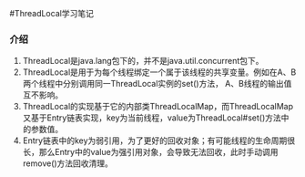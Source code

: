 #ThreadLocal学习笔记

### 介绍
1. ThreadLocal是java.lang包下的，并不是java.util.concurrent包下。
2. ThreadLocal是用于为每个线程绑定一个属于该线程的共享变量。例如在A、B两个线程中分别调用同一ThreadLocal实例的set()方法，
A、B线程的输出值互不影响。
3. ThreadLocal的实现基于它的内部类ThreadLocalMap，而ThreadLocalMap又基于Entry链表实现，key为当前线程，value为ThreadLocal#set()方法中的参数值。
4. Entry链表中的key为弱引用，为了更好的回收对象；有可能线程的生命周期很长，那么Entry中的value为强引用对象，会导致无法回收，此时手动调用remove()方法回收清理。

